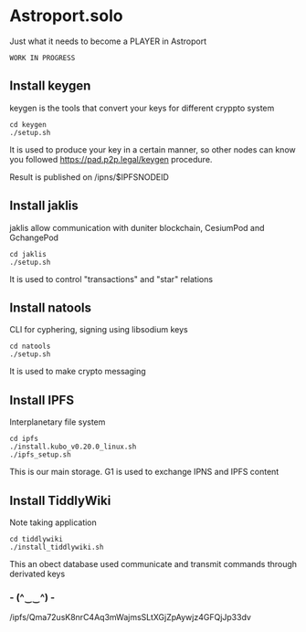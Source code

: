 # Astroport.solo

Just what it needs to become a PLAYER in Astroport


```WORK IN PROGRESS```


## Install keygen

keygen is the tools that convert your keys for different cryppto system

```
cd keygen
./setup.sh
```

It is used to produce your key in a certain manner, so other nodes can know you followed
https://pad.p2p.legal/keygen procedure.

Result is published on /ipns/$IPFSNODEID

## Install jaklis

jaklis allow communication with duniter blockchain, CesiumPod and GchangePod

```
cd jaklis
./setup.sh
```

It is used to control "transactions" and "star" relations

## Install natools

CLI for cyphering, signing using libsodium keys

```
cd natools
./setup.sh
```

It is used to make crypto messaging

## Install IPFS

Interplanetary file system

```
cd ipfs
./install.kubo_v0.20.0_linux.sh
./ipfs_setup.sh

```

This is our main storage. G1 is used to exchange IPNS and IPFS content


## Install TiddlyWiki

Note taking application

```
cd tiddlywiki
./install_tiddlywiki.sh

```

This an obect database used communicate and transmit commands through derivated keys
### - (^‿‿^) - 
/ipfs/Qma72usK8nrC4Aq3mWajmsSLtXGjZpAywjz4GFQjJp33dv
